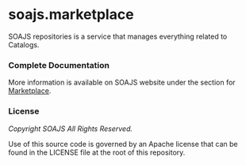 # soajs.marketplace

SOAJS repositories is a service that manages everything related to Catalogs.

### Complete Documentation
More information is available on SOAJS website under the section for [Marketplace](https://soajsorg.atlassian.net/wiki/spaces/MIC/overview).

### License
*Copyright SOAJS All Rights Reserved.*

Use of this source code is governed by an Apache license that can be found in the LICENSE file at the root of this repository.
